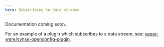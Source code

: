 ```yaml
---
hero: Subscribing to data streams
---
```


Documentation coming soon.

For an example of a plugin which subscribes to a data stream, see: [vapor-ware/synse-openconfig-plugin](https://github.com/vapor-ware/synse-openconfig-plugin).
